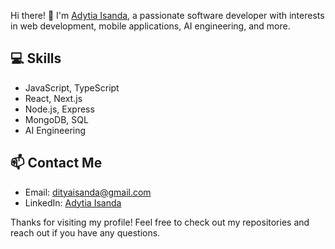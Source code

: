 Hi there! 👋 I'm [Adytia Isanda](https://github.com/daditsan), a passionate software developer with interests in web development, mobile applications, AI engineering, and more.

<!--- ## 🚀 Projects

- **[Project 1](https://github.com/your-username/project1)**: A brief description of what this project does.
- **[Project 2](https://github.com/your-username/project2)**: A brief description of what this project does.

--->

## 💻 Skills

- JavaScript, TypeScript
- React, Next.js
- Node.js, Express
- MongoDB, SQL
- AI Engineering

## 📫 Contact Me

- Email: [dityaisanda@gmail.com](mailto:dityaisanda@gmail.com)
- LinkedIn: [Adytia Isanda](www.linkedin.com/in/adytia-isanda-441a8a232)

Thanks for visiting my profile! Feel free to check out my repositories and reach out if you have any questions.
